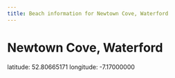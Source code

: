 ```yaml
---
title: Beach information for Newtown Cove, Waterford
---
```

# Newtown Cove, Waterford 

<div class="location-info">latitude: 52.80665171 longitude: -7.17000000</div>
<div></div>